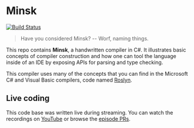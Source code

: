 # Minsk

[![Build Status](https://terrajobst.visualstudio.com/Minsk/_apis/build/status/terrajobst.minsk?branchName=master)](https://terrajobst.visualstudio.com/Minsk/_build/latest?definitionId=13)

> Have you considered Minsk? -- Worf, naming things.

This repo contains **Minsk**, a handwritten compiler in C#. It illustrates basic
concepts of compiler construction and how one can tool the language inside of an
IDE by exposing APIs for parsing and type checking.

This compiler uses many of the concepts that you can find in the Microsoft
C# and Visual Basic compilers, code named [Roslyn].

[Roslyn]: https://github.com/dotnet/roslyn

## Live coding

This code base was written live during streaming. You can watch the recordings
on [YouTube] or browse the [episode PRs][episodes].

[YouTube]: https://www.youtube.com/playlist?list=PLRAdsfhKI4OWNOSfS7EUu5GRAVmze1t2y
[episodes]: https://github.com/terrajobst/minsk/pulls?q=is%3Apr+is%3Aclosed+label%3Aepisode+sort%3Acreated-asc